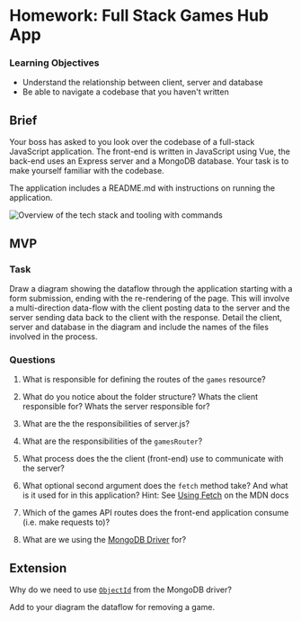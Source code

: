 # Homework: Full Stack Games Hub App

### Learning Objectives

- Understand the relationship between client, server and database
- Be able to navigate a codebase that you haven't written

## Brief

Your boss has asked to you look over the codebase of a full-stack JavaScript application. The front-end is written in JavaScript using Vue, the back-end uses an Express server and a MongoDB database. Your task is to make yourself familiar with the codebase.

The application includes a README.md with instructions on running the application.

![Overview of the tech stack and tooling with commands](images/tech_stack_with_commands.png)

## MVP

### Task

Draw a diagram showing the dataflow through the application starting with a form submission, ending with the re-rendering of the page. This will involve a multi-direction data-flow with the client posting data to the server and the server sending data back to the client with the response. Detail the client, server and database in the diagram and include the names of the files involved in the process.

### Questions

1. What is responsible for defining the routes of the `games` resource?
<!-- create_router.js -->
2. What do you notice about the folder structure?  Whats the client responsible for? Whats the server responsible for?
<!-- folder structure: fetches separated into services folder. client: styling, html elements, vue components. server: routers, db updating, api creation. -->
3. What are the the responsibilities of server.js?
<!-- listen for server activity, set up db, make calls to router -->
4. What are the responsibilities of the `gamesRouter`?
<!-- pass gamesCollection from the db to create_router file -->
5. What process does the the client (front-end) use to communicate with the server?
<!-- fetches within GameService.js passing JSON objects -->
6. What optional second argument does the `fetch` method take? And what is it used for in this application? Hint: See [Using Fetch](https://developer.mozilla.org/en-US/docs/Web/API/Fetch_API/Using_Fetch) on the MDN docs
<!-- an init object. In this application this creates the JSON object to pass to the server. -->
7. Which of the games API routes does the front-end application consume (i.e. make requests to)?
<!-- get, delete and post -->
8. What are we using the [MongoDB Driver](http://mongodb.github.io/node-mongodb-native/) for?
<!-- to link the application to the games database -->

## Extension

Why do we need to use [`ObjectId`](https://mongodb.github.io/node-mongodb-native/api-bson-generated/objectid.html) from the MongoDB driver?

Add to your diagram the dataflow for removing a game.
